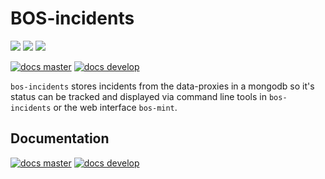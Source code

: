# BOS-incidents

![](https://img.shields.io/pypi/v/bos-incidents.svg?style=for-the-badge)
![](https://img.shields.io/github/downloads/pbsa/bos-incidents/total.svg?style=for-the-badge)
![](https://img.shields.io/pypi/pyversions/bos-incidents.svg?style=for-the-badge)

[![docs master](https://readthedocs.org/projects/bos-incidents/badge/?version=latest)](http://bos-incidents.rtfd.io/en/latest/)
[![docs develop](https://readthedocs.org/projects/bos-incidents/badge/?version=develop)](http://bos-incidents.rtfd.io/en/develop/)

`bos-incidents` stores incidents from the data-proxies in a mongodb so
it's status can be tracked and displayed via command line tools in
`bos-incidents` or the web interface `bos-mint`.

## Documentation

[![docs master](https://readthedocs.org/projects/bos-incidents/badge/?version=latest)](http://bos-incidents.rtfd.io/en/latest/)
[![docs develop](https://readthedocs.org/projects/bos-incidents/badge/?version=develop)](http://bos-incidents.rtfd.io/en/develop/)
